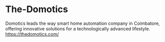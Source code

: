 # The-Domotics
Domotics leads the way smart home automation company in Coimbatore, offering innovative solutions for a technologically advanced lifestyle.
https://thedomotics.com/
